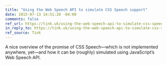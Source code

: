 ```yaml
---
title: "Using the Web Speech API to simulate CSS Speech support"
date: 2015-07-13 14:51:20 -04:00
comments: false
ref_url: https://tink.uk/using-the-web-speech-api-to-simulate-css-speech-support/
in_reply_to: https://tink.uk/using-the-web-speech-api-to-simulate-css-speech-support/
ref_source: Tink
---
```


A nice overview of the promise of CSS Speech—which is not implemented anywhere, yet—and how it can be (roughly) simulated using JavaScript’s Web Speech API.